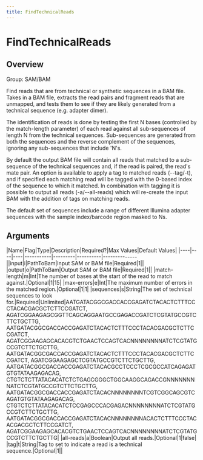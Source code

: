 ```yaml
---
title: FindTechnicalReads
---
```


# FindTechnicalReads

## Overview
Group: SAM/BAM

Find reads that are from technical or synthetic sequences in a BAM file. Takes in
a BAM file, extracts the read pairs and fragment reads that are unmapped, and tests
them to see if they are likely generated from a technical sequence (e.g. adapter
dimer).

The identification of reads is done by testing the first N bases (controlled by the
match-length parameter) of each read against all sub-sequences of length N from the
technical sequences.  Sub-sequences are generated from both the sequences and the
reverse complement of the sequences, ignoring any sub-sequences that include 'N's.

By default the output BAM file will contain all reads that matched to a sub-sequence of the
technical sequences and, if the read is paired, the read's mate pair.  An option is
available to apply a tag to matched reads (--tag/-t), and if specified each matching
read will be tagged with the 0-based index of the sequence to which it matched. In
combination with tagging it is possible to output all reads (-a/--all-reads) which will
re-create the input BAM with the addition of tags on matching reads.

The default set of sequences include a range of different Illumina adapter sequences
with the sample index/barcode region masked to Ns.

## Arguments

|Name|Flag|Type|Description|Required?|Max Values|Default Values|
|----|----|----|-----------|---------|----------|--------------||input|i|PathToBam|Input SAM or BAM file|Required|1||
|output|o|PathToBam|Output SAM or BAM file|Required|1||
|match-length|m|Int|The number of bases at the start of the read to match against.|Optional|1|15|
|max-errors|e|Int|The maximum number of errors in the matched region.|Optional|1|1|
|sequences|s|String|The set of technical sequences to look for.|Required|Unlimited|AATGATACGGCGACCACCGAGATCTACACTCTTTCCCTACACGACGCTCTTCCGATCT, AGATCGGAAGAGCGGTTCAGCAGGAATGCCGAGACCGATCTCGTATGCCGTCTTCTGCTTG, AATGATACGGCGACCACCGAGATCTACACTCTTTCCCTACACGACGCTCTTCCGATCT, AGATCGGAAGAGCACACGTCTGAACTCCAGTCACNNNNNNNNATCTCGTATGCCGTCTTCTGCTTG, AATGATACGGCGACCACCGAGATCTACACTCTTTCCCTACACGACGCTCTTCCGATCT, AGATCGGAAGAGCTCGTATGCCGTCTTCTGCTTG, AATGATACGGCGACCACCGAGATCTACACGCCTCCCTCGCGCCATCAGAGATGTGTATAAGAGACAG, CTGTCTCTTATACACATCTCTGAGCGGGCTGGCAAGGCAGACCGNNNNNNNNATCTCGTATGCCGTCTTCTGCTTG, AATGATACGGCGACCACCGAGATCTACACNNNNNNNNTCGTCGGCAGCGTCAGATGTGTATAAGAGACAG, CTGTCTCTTATACACATCTCCGAGCCCACGAGACNNNNNNNNATCTCGTATGCCGTCTTCTGCTTG, AATGATACGGCGACCACCGAGATCTACACNNNNNNNNACACTCTTTCCCTACACGACGCTCTTCCGATCT, AGATCGGAAGAGCACACGTCTGAACTCCAGTCACNNNNNNNNATCTCGTATGCCGTCTTCTGCTTG|
|all-reads|a|Boolean|Output all reads.|Optional|1|false|
|tag|t|String|Tag to set to indicate a read is a technical sequence.|Optional|1||

